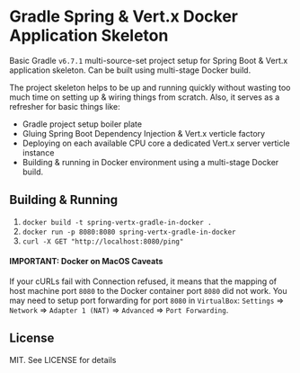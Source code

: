 # Gradle Spring & Vert.x Docker Application Skeleton
Basic Gradle `v6.7.1` multi-source-set project setup for Spring Boot & Vert.x application skeleton. Can be built using multi-stage Docker build.

The project skeleton helps to be up and running quickly without wasting too much time on setting up & wiring things from scratch. Also, it serves as a refresher for basic things like:

* Gradle project setup boiler plate
* Gluing Spring Boot Dependency Injection & Vert.x verticle factory
* Deploying on each available CPU core a dedicated Vert.x server verticle instance
* Building & running in Docker environment using a multi-stage Docker build.

## Building & Running
1. `docker build -t spring-vertx-gradle-in-docker .`
2. `docker run -p 8080:8080 spring-vertx-gradle-in-docker`
3. `curl -X GET "http://localhost:8080/ping"`

#### IMPORTANT: Docker on MacOS Caveats
If your cURLs fail with Connection refused, it means that the mapping of host machine port `8080` to the Docker container port `8080` did not work. You may need to setup port forwarding for port `8080` in `VirtualBox`: `Settings` => `Network` => `Adapter 1 (NAT)` => `Advanced` => `Port Forwarding`.

## License
MIT. See LICENSE for details
